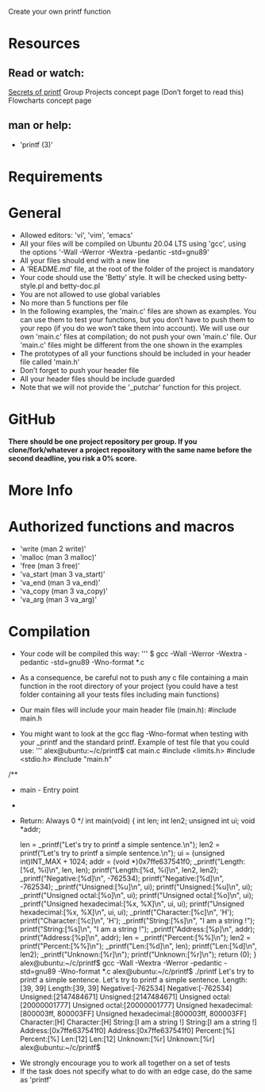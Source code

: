 Create your own printf function

# **Resources**
## **Read or watch:**

[Secrets of printf](https://s3.eu-west-3.amazonaws.com/hbtn.intranet/uploads/misc/2022/11/d38f88e96a617135804dca9f9c49632751e06aa7.pdf?X-Amz-Algorithm=AWS4-HMAC-SHA256&X-Amz-Credential=AKIA4MYA5JM5DUTZGMZG%2F20241202%2Feu-west-3%2Fs3%2Faws4_request&X-Amz-Date=20241202T034441Z&X-Amz-Expires=86400&X-Amz-SignedHeaders=host&X-Amz-Signature=793df3ae58bf92c6e13255652474f2aca9671edf386a622755d2be5ca2cf6b7c)
Group Projects concept page (Don’t forget to read this)
Flowcharts concept page

## **man or help:**

- 'printf (3)'

# **Requirements**

# **General**

- Allowed editors: 'vi', 'vim', 'emacs'
- All your files will be compiled on Ubuntu 20.04 LTS using 'gcc', using the options '-Wall -Werror -Wextra -pedantic -std=gnu89'
- All your files should end with a new line
- A 'README.md' file, at the root of the folder of the project is mandatory
- Your code should use the 'Betty' style. It will be checked using betty-style.pl and betty-doc.pl
- You are not allowed to use global variables
- No more than 5 functions per file
- In the following examples, the 'main.c' files are shown as examples. You can use them to test your functions, but you don’t have to push them to your repo (if you do we won’t take them into account). We will use our own 'main.c' files at compilation; do not push your own 'main.c' file. Our 'main.c' files might be different from the one shown in the examples
- The prototypes of all your functions should be included in your header file called 'main.h'
- Don’t forget to push your header file
- All your header files should be include guarded
- Note that we will not provide the '_putchar' function for this project.

# **GitHub**

**There should be one project repository per group. If you clone/fork/whatever a project repository with the same name before the second deadline, you risk a 0% score.**

# More Info

# **Authorized functions and macros**

- 'write (man 2 write)'
- 'malloc (man 3 malloc)'
- 'free (man 3 free)'
- 'va_start (man 3 va_start)'
- 'va_end (man 3 va_end)'
- 'va_copy (man 3 va_copy)'
- 'va_arg (man 3 va_arg)'

 # **Compilation**

 - Your code will be compiled this way:
'''
 $ gcc -Wall -Werror -Wextra -pedantic -std=gnu89 -Wno-format *.c

-  As a consequence, be careful not to push any c file containing a main function in the root directory of your project (you could have a test folder containing all your tests files including main functions)
-  Our main files will include your main header file (main.h): #include main.h
 - You might want to look at the gcc flag -Wno-format when testing with your _printf and the standard printf. Example of test file that you could use:
'''
alex@ubuntu:~/c/printf$ cat main.c 
#include <limits.h>
#include <stdio.h>
#include "main.h"

/**
 * main - Entry point
 *
 * Return: Always 0
 */
int main(void)
{
    int len;
    int len2;
    unsigned int ui;
    void *addr;

    len = _printf("Let's try to printf a simple sentence.\n");
    len2 = printf("Let's try to printf a simple sentence.\n");
    ui = (unsigned int)INT_MAX + 1024;
    addr = (void *)0x7ffe637541f0;
    _printf("Length:[%d, %i]\n", len, len);
    printf("Length:[%d, %i]\n", len2, len2);
    _printf("Negative:[%d]\n", -762534);
    printf("Negative:[%d]\n", -762534);
    _printf("Unsigned:[%u]\n", ui);
    printf("Unsigned:[%u]\n", ui);
    _printf("Unsigned octal:[%o]\n", ui);
    printf("Unsigned octal:[%o]\n", ui);
    _printf("Unsigned hexadecimal:[%x, %X]\n", ui, ui);
    printf("Unsigned hexadecimal:[%x, %X]\n", ui, ui);
    _printf("Character:[%c]\n", 'H');
    printf("Character:[%c]\n", 'H');
    _printf("String:[%s]\n", "I am a string !");
    printf("String:[%s]\n", "I am a string !");
    _printf("Address:[%p]\n", addr);
    printf("Address:[%p]\n", addr);
    len = _printf("Percent:[%%]\n");
    len2 = printf("Percent:[%%]\n");
    _printf("Len:[%d]\n", len);
    printf("Len:[%d]\n", len2);
    _printf("Unknown:[%r]\n");
    printf("Unknown:[%r]\n");
    return (0);
}
alex@ubuntu:~/c/printf$ gcc -Wall -Wextra -Werror -pedantic -std=gnu89 -Wno-format *.c
alex@ubuntu:~/c/printf$ ./printf
Let's try to printf a simple sentence.
Let's try to printf a simple sentence.
Length:[39, 39]
Length:[39, 39]
Negative:[-762534]
Negative:[-762534]
Unsigned:[2147484671]
Unsigned:[2147484671]
Unsigned octal:[20000001777]
Unsigned octal:[20000001777]
Unsigned hexadecimal:[800003ff, 800003FF]
Unsigned hexadecimal:[800003ff, 800003FF]
Character:[H]
Character:[H]
String:[I am a string !]
String:[I am a string !]
Address:[0x7ffe637541f0]
Address:[0x7ffe637541f0]
Percent:[%]
Percent:[%]
Len:[12]
Len:[12]
Unknown:[%r]
Unknown:[%r]
alex@ubuntu:~/c/printf$

- We strongly encourage you to work all together on a set of tests
- If the task does not specify what to do with an edge case, do the same as 'printf'
